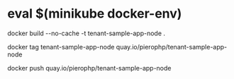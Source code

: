# eval $(minikube docker-env)

docker build --no-cache -t tenant-sample-app-node .

docker tag tenant-sample-app-node quay.io/pierophp/tenant-sample-app-node

docker push quay.io/pierophp/tenant-sample-app-node
